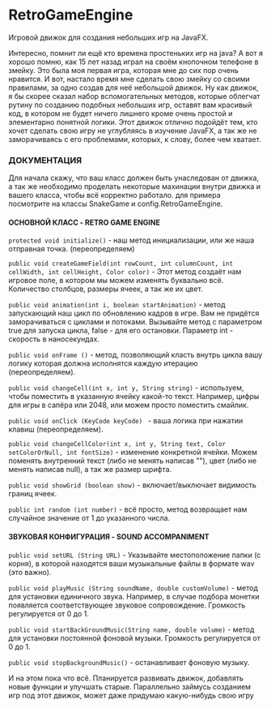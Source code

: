 # RetroGameEngine

Игровой движок для создания небольших игр на JavaFX.

Интересно, помнит ли ещё кто времена простеньких игр на java? А вот я хорошо помню, как 15 лет назад играл на своём кнопочном телефоне в змейку. Это была моя первая игра, которая мне до сих пор очень нравится. И вот, настало время мне сделать свою змейку со своими правилами, за одно создав для неё небольшой движок. Ну как движок, я бы скорее сказал набор вспомогательных методов, которые облегчат рутину по созданию подобных небольших игр, оставят вам красивый код, в котором не будет ничего лишнего кроме очень простой и элементарно понятной логики. Этот движок отлично подойдёт тем, кто хочет сделать свою игру не углубляясь в изучение JavaFX, а так же не заморачиваясь с его проблемами, которых, к слову, более чем хватает.

### **ДОКУМЕНТАЦИЯ**

Для начала скажу, что ваш класс должен быть унаследован от движка, а так же необходимо проделать некоторые махинации внутри движка и вашего класса, чтобы всё корректно работало. для примера посмотрите на классы SnakeGame и config.RetroGameEngine.

#### ОСНОВНОЙ КЛАСС - RETRO GAME ENGINE

`protected void initialize()` - наш метод инициализации, или же наша отправная точка. (переопределяем)

`public void createGameField(int rowCount, int columnCount, int cellWidth, int cellHeight, Color color)` -
Этот метод создаёт нам игровое поле, в котором мы можем изменять буквально всё. Количество столбцов, размеры ячеек, а так же их цвет.

`public void animation(int i, boolean startAnimation)` - метод запускающий наш цикл по обновлению кадров в игре. Вам не придётся заморачиваться с циклами и потоками. Вызывайте метод с параметром true для запуска цикла, false - для его остановки. Параметр int - скорость в наносекундах.

`public void onFrame ()` - метод, позволяющий класть внутрь цикла вашу логику которая должна исполнятся каждую итерацию (переопределяем).

`public void changeCell(int x, int y, String string)` - используем, чтобы поместить в указанную ячейку какой-то текст. Например, цифры для игры в сапёра или 2048, или можем просто поместить смайлик.

`public void onClick (KeyCode keyCode) ` - ваша логика при нажатии клавиш (переопределяем).

`public void changeCellColor(int x, int y, String text, Color setColorOrNull, int fontSize)` - изменение конкретной ячейки. Можем поменять внутренний текст (либо не менять написав ""), цвет (либо не менять написав null), а так же размер шрифта.

`public void showGrid (boolean show)` - включает/выключает видимость границ ячеек.

`public int random (int number)` - всё просто, метод возвращает нам случайное значение от 1 до указанного числа.

#### ЗВУКОВАЯ КОНФИГУРАЦИЯ - SOUND ACCOMPANIMENT
`public void setURL (String URL)` - Указывайте местоположение папки (с корня), в которой находятся ваши музыкальные файлы в формате wav (это важно).

`public void playMusic (String soundName, double customVolume)` - метод для установки единичного звука. Например, в случае подбора монетки появляется соответствующее звуковое сопровождение. Громкость регулируется от 0 до 1.

`public void startBackGroundMusic(String name, double volume)` - метод для установки постоянной фоновой музыки. Громкость регулируется от 0 до 1.

`public void stopBackgroundMusic()` - останавливает фоновую музыку.

И на этом пока что всё. Планируется развивать движок, добавлять новые функции и улучшать старые. Параллельно займусь созданием игр под этот движок, может даже придумаю какую-нибудь свою игру
